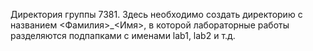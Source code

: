 Директория группы 7381. Здесь необходимо создать директорию с названием <Фамилия>_<Имя>, в которой лабораторные работы разделяются подпапками с именами lab1, lab2 и т.д.
